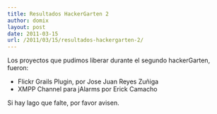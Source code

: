 ```yaml
---
title: Resultados HackerGarten 2
author: domix
layout: post
date: 2011-03-15
url: /2011/03/15/resultados-hackergarten-2/
---
```

Los proyectos que pudimos liberar durante el segundo hackerGarten, fueron:

  * Flickr Grails Plugin, por Jose Juan Reyes Zuñiga
  * XMPP Channel para jAlarms por Erick Camacho

Si hay lago que falte, por favor avisen.